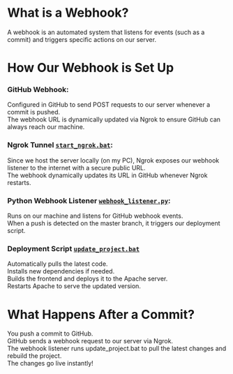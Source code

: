 # What is a Webhook?
A webhook is an automated system that listens for events (such as a commit) and triggers specific actions on our server.

# How Our Webhook is Set Up

### GitHub Webhook:
Configured in GitHub to send POST requests to our server whenever a commit is pushed. <br>
The webhook URL is dynamically updated via Ngrok to ensure GitHub can always reach our machine.<br>

### Ngrok Tunnel [`start_ngrok.bat`](docs/start_ngrok.bat):
Since we host the server locally (on my PC), Ngrok exposes our webhook listener to the internet with a secure public URL. <br>
The webhook dynamically updates its URL in GitHub whenever Ngrok restarts.<br>

### Python Webhook Listener [`webhook_listener.py`](docs/webhook_listener.py):
Runs on our machine and listens for GitHub webhook events. <br>
When a push is detected on the master branch, it triggers our deployment script. <br>

### Deployment Script [`update_project.bat`](docs/update_project.bat)
Automatically pulls the latest code. <br>
Installs new dependencies if needed. <br>
Builds the frontend and deploys it to the Apache server. <br>
Restarts Apache to serve the updated version. <br>

# What Happens After a Commit?
You push a commit to GitHub. <br>
GitHub sends a webhook request to our server via Ngrok. <br>
The webhook listener runs update_project.bat to pull the latest changes and rebuild the project. <br>
The changes go live instantly! <br>
